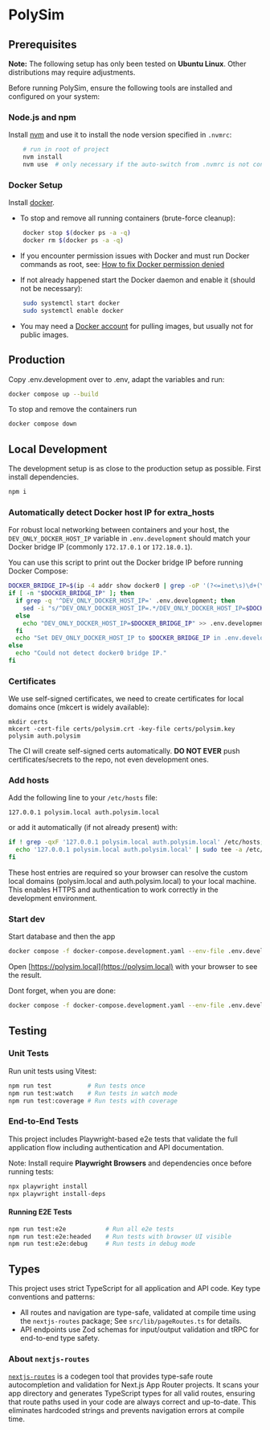 # PolySim

## Prerequisites

**Note:** The following setup has only been tested on **Ubuntu Linux**. Other distributions may require adjustments.

Before running PolySim, ensure the following tools are installed and configured on your system:

### Node.js and npm

Install [nvm](https://github.com/nvm-sh/nvm) and use it to install the node version specified in `.nvmrc`:

```sh
    # run in root of project
    nvm install
    nvm use  # only necessary if the auto-switch from .nvmrc is not configured
```

### Docker Setup

Install [docker](https://docs.docker.com/engine/install/).

- To stop and remove all running containers (brute-force cleanup):

```sh
    docker stop $(docker ps -a -q)
    docker rm $(docker ps -a -q)
```

- If you encounter permission issues with Docker and must run Docker commands as root, see:
  [How to fix Docker permission denied](https://stackoverflow.com/questions/48957195/how-to-fix-docker-permission-denied)

- If not already happened start the Docker daemon and enable it (should not be necessary):

```sh
    sudo systemctl start docker
    sudo systemctl enable docker
```

- You may need a [Docker account](https://hub.docker.com/) for pulling images, but usually not for public images.

## Production

Copy .env.development over to .env, adapt the variables and run:

```sh
docker compose up --build
```

To stop and remove the containers run

```sh
docker compose down
```

## Local Development

The development setup is as close to the production setup as possible. First install dependencies.

```sh
npm i
```

### Automatically detect Docker host IP for extra_hosts

For robust local networking between containers and your host, the `DEV_ONLY_DOCKER_HOST_IP` variable in `.env.development` should match your Docker bridge IP (commonly `172.17.0.1` or `172.18.0.1`).

You can use this script to print out the Docker bridge IP before running Docker Compose:

```sh
DOCKER_BRIDGE_IP=$(ip -4 addr show docker0 | grep -oP '(?<=inet\s)\d+(\.\d+){3}')
if [ -n "$DOCKER_BRIDGE_IP" ]; then
  if grep -q '^DEV_ONLY_DOCKER_HOST_IP=' .env.development; then
    sed -i "s/^DEV_ONLY_DOCKER_HOST_IP=.*/DEV_ONLY_DOCKER_HOST_IP=$DOCKER_BRIDGE_IP/" .env.development
  else
    echo "DEV_ONLY_DOCKER_HOST_IP=$DOCKER_BRIDGE_IP" >> .env.development
  fi
  echo "Set DEV_ONLY_DOCKER_HOST_IP to $DOCKER_BRIDGE_IP in .env.development"
else
  echo "Could not detect docker0 bridge IP."
fi
```

### Certificates

We use self-signed certificates, we need to create certificates for local domains once (mkcert is widely available):

```
mkdir certs
mkcert -cert-file certs/polysim.crt -key-file certs/polysim.key polysim auth.polysim
```

The CI will create self-signed certs automatically. **DO NOT EVER** push certificates/secrets to the repo, not even development ones.

### Add hosts

Add the following line to your `/etc/hosts` file:

```text
127.0.0.1 polysim.local auth.polysim.local
```

or add it automatically (if not already present) with:

```sh
if ! grep -qxF '127.0.0.1 polysim.local auth.polysim.local' /etc/hosts; then
  echo '127.0.0.1 polysim.local auth.polysim.local' | sudo tee -a /etc/hosts
fi
```

These host entries are required so your browser can resolve the custom local domains (polysim.local and auth.polysim.local) to your local machine. This enables HTTPS and authentication to work correctly in the development environment.

### Start dev

Start database and then the app

```sh
docker compose -f docker-compose.development.yaml --env-file .env.development up --build
```

Open [https://polysim.local](https://polysim.local) with your browser to see the result.

Dont forget, when you are done:

```sh
docker compose -f docker-compose.development.yaml --env-file .env.development down
```

## Testing

### Unit Tests

Run unit tests using Vitest:

```sh
npm run test          # Run tests once
npm run test:watch    # Run tests in watch mode
npm run test:coverage # Run tests with coverage
```

### End-to-End Tests

This project includes Playwright-based e2e tests that validate the full application flow including authentication and API documentation.

Note: Install require **Playwright Browsers** and dependencies once before running tests:

```sh
npx playwright install
npx playwright install-deps
```

#### Running E2E Tests

```sh
npm run test:e2e           # Run all e2e tests
npm run test:e2e:headed    # Run tests with browser UI visible
npm run test:e2e:debug     # Run tests in debug mode
```

## Types

This project uses strict TypeScript for all application and API code. Key type conventions and patterns:

- All routes and navigation are type-safe, validated at compile time using the `nextjs-routes` package; See `src/lib/pageRoutes.ts` for details.
- API endpoints use Zod schemas for input/output validation and tRPC for end-to-end type safety.

### About `nextjs-routes`

[`nextjs-routes`](https://github.com/blitz-js/nextjs-routes) is a codegen tool that provides type-safe route autocompletion and validation for Next.js App Router projects. It scans your app directory and generates TypeScript types for all valid routes, ensuring that route paths used in your code are always correct and up-to-date. This eliminates hardcoded strings and prevents navigation errors at compile time.

